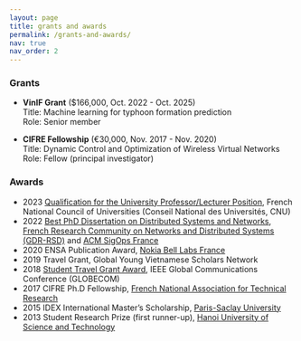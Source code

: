 ```yaml
---
layout: page
title: grants and awards
permalink: /grants-and-awards/
nav: true
nav_order: 2
---
```


### Grants
* **VinIF Grant** ($166,000, Oct. 2022 - Oct. 2025)\
  Title: Machine learning for typhoon formation prediction\
  Role: Senior member

* **CIFRE Fellowship** (€30,000, Nov. 2017 - Nov. 2020)\
  Title: Dynamic Control and Optimization of Wireless Virtual Networks\
  Role: Fellow (principal investigator)
  
### Awards
* 2023 [Qualification for the University Professor/Lecturer Position](https://www.galaxie.enseignementsup-recherche.gouv.fr/ensup/qualification/Resultats_2023/Qualifies_MCF2023.pdf), French National Council of Universities (Conseil National des Universités, CNU)
* 2022 [Best PhD Dissertation on Distributed Systems and Networks](https://gdr-rsd.fr/laureats-prix-de-these-2022/), [French Research Community on Networks and Distributed Systems (GDR-RSD)](https://gdr-rsd.cnrs.fr/) and [ACM SigOps France](http://www.sigops-france.fr/)
* 2020 ENSA Publication Award, [Nokia Bell Labs France](https://www.bell-labs.com/)
* 2019 Travel Grant, Global Young Vietnamese Scholars Network
* 2018 [Student Travel Grant Award](https://globecom2018.ieee-globecom.org/content/student-travel-grants.html), IEEE Global Communications Conference (GLOBECOM) 
* 2017 CIFRE Ph.D Fellowship, [French National Association for Technical Research](https://www.anrt.asso.fr/fr)
* 2015 IDEX International Master’s Scholarship, [Paris-Saclay University](https://www.universite-paris-saclay.fr/)
* 2013 Student Research Prize (first runner-up), [Hanoi University of Science and Technology](https://hust.edu.vn/)
